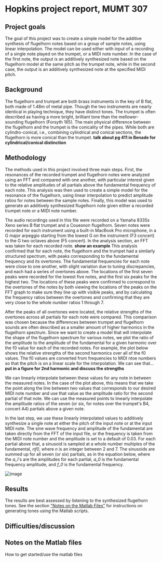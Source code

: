 # Hopkins project report, MUMT 307

## Project goals
The goal of this project was to create a simple model for the additive synthesis of flugelhorn notes based on a group of sample notes, using linear interpolation. The model can be used either with input of a recording of a single note played on the trumpet, or a MIDI note number. In the case of the first note, the output is an additively synthesized note based on the flugelhorn model at the same pitch as the trumpet note, while in the second case, the output is an additively synthesized note at the specified MIDI pitch. 

## Background
The flugelhorn and trumpet are both brass instruments in the key of B flat, both made of 1.48m of metal pipe. Though the two instruments are nearly identical in playing technique, they have distinct tones. The trumpet is often described as having a more bright, brilliant tone than the mellower-sounding flugelhorn (Forsyth 165). The main physical difference between the flugelhorn and the trumpet is the conicality of the pipes. While both are cylindro-conical, i.e., combining cylindrical and conical sections, the flugelhorn is more conical than the trumpet. **talk about pg 411 in Benade for cylindrical/conical distinction**

## Methodology
The methods used in this project involved three main steps. First, the resonances of the recorded trumpet and flugelhorn notes were analyzed using an FFT and compared with one another, with particular interest given to the relative amplitudes of all partials above the fundamental frequency of each note. This analysis was then used to create a simple model for the resonance of the flugelhorn, using linear interpolation to predict amplitude ratios for notes between the sample notes. Finally, this model was used to generate an additively synthesized flugelhorn note given either a recorded trumpet note or a MIDI note number. 

The audio recordings used in this file were recorded on a Yamaha 8335s Xeno series B flat trumpet and a Couesnon flugelhorn. Seven notes were recorded for each instrument using a built-in MacBook Pro microphone, in a G major arpeggio starting from the lowest G on the instrument (F3 concert) to the G two octaves above (F5 concert). In the analysis section, an FFT was taken for each recorded note. **show an example** This analysis confirmed that for each note, the flugelhorn and the trumpet had a similarly structured spectrum, with peaks corresponding to the fundamental frequency and its overtones. The fundamental frequencies for each note were close to one another, with slight variation due to tuning discrepancies, and each had a series of overtones above. The locations of the first seven peaks were recorded for the lowest five notes, and the first six peaks for the highest two. The locations of these peaks were confirmed to correspond to the overtones of the notes by both viewing the locations of the peaks on the FFT graph to make sure they line up with visible peaks, and by calculating the frequency ratios between the overtones and confirming that they are very close to the whole number ratios 1 through 7. 

After the peaks of all overtones were located, the relative strengths of the overtones across all partials for each note were compared. This comparison was chosen because the differences between trumpet and flugelhorn sounds are often described as a smaller amount of higher harmonics in the flugelhorn spectrum. Since we want to create a model that will interpolate the shape of the flugelhorn spectrum for various notes, we plot the ratio of the amplitude to the amplitude of the fundamental for a given harmonic over the f0 value for each of the recorded notes. For example, the plot below shows the relative strengths of the second harmonics over all of the f0 values. The f0 values are converted from frequencies to MIDI ntoe numbers so that the pitch is on a linear scale for the interpolation. We can see that... **put in a figure for 2nd harmonic and discuss the strengths**

We can linearly interpolate between these values for any note in between the measured notes. In the case of the plot above, this means that we take the point along the line between two values that corresponds to our desired MIDI note number and use that value as the amplitude ratio for the second partial of that note. We can use the measured points to linearly interpolate the amplitude ratios of the seven (or six, for notes over the trumpet's B4, concert A4) partials above a given note. 

In the last step, we use these linearly interpolated values to additively synthesize a single note at either the pitch of the input note or at the input MIDI note. The sine wave frequency and amplitude of the fundamental are taken directly from the FFT of the input file, or the frequency is taken from the MIDI note number and the amplitude is set to a default of 0.03. For each partial above that, a sinusoid is sampled at a whole number multiples of the fundamental, *nf0*, where *n* is an integer between 2 and 7. The sinusoids are summed up for all seven (or six) partials, as in the equation below, where the *a_i*'s are the amplitudes for each partial, *a_0* is the fundamental frequency amplitude, and *f_0* is the fundamental frequency. 

![image](https://user-images.githubusercontent.com/63251494/164767837-0d246574-fad6-4640-902a-34ac990098c2.png)


## Results
The results are best assessed by listening to the synthesized flugelhorn tones. See the section ["Notes on the Matlab Files"](https://github.com/MargaretHopkins/Hopkins307Project#notes-on-the-matlab-files) for instructions on generating tones using the Matlab scripts. 

## Difficulties/discussion


## Notes on the Matlab files
How to get started/use the matlab files
